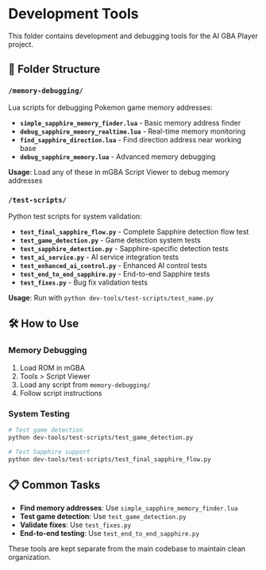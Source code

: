 # Development Tools

This folder contains development and debugging tools for the AI GBA Player project.

## 📁 Folder Structure

### `/memory-debugging/`
Lua scripts for debugging Pokemon game memory addresses:

- **`simple_sapphire_memory_finder.lua`** - Basic memory address finder
- **`debug_sapphire_memory_realtime.lua`** - Real-time memory monitoring  
- **`find_sapphire_direction.lua`** - Find direction address near working base
- **`debug_sapphire_memory.lua`** - Advanced memory debugging

**Usage**: Load any of these in mGBA Script Viewer to debug memory addresses

### `/test-scripts/`
Python test scripts for system validation:

- **`test_final_sapphire_flow.py`** - Complete Sapphire detection flow test
- **`test_game_detection.py`** - Game detection system tests
- **`test_sapphire_detection.py`** - Sapphire-specific detection tests
- **`test_ai_service.py`** - AI service integration tests
- **`test_enhanced_ai_control.py`** - Enhanced AI control tests
- **`test_end_to_end_sapphire.py`** - End-to-end Sapphire tests
- **`test_fixes.py`** - Bug fix validation tests

**Usage**: Run with `python dev-tools/test-scripts/test_name.py`

## 🛠️ How to Use

### Memory Debugging
1. Load ROM in mGBA
2. Tools > Script Viewer  
3. Load any script from `memory-debugging/`
4. Follow script instructions

### System Testing
```bash
# Test game detection
python dev-tools/test-scripts/test_game_detection.py

# Test Sapphire support
python dev-tools/test-scripts/test_final_sapphire_flow.py
```

## 📋 Common Tasks

- **Find memory addresses**: Use `simple_sapphire_memory_finder.lua`
- **Test game detection**: Use `test_game_detection.py` 
- **Validate fixes**: Use `test_fixes.py`
- **End-to-end testing**: Use `test_end_to_end_sapphire.py`

These tools are kept separate from the main codebase to maintain clean organization.